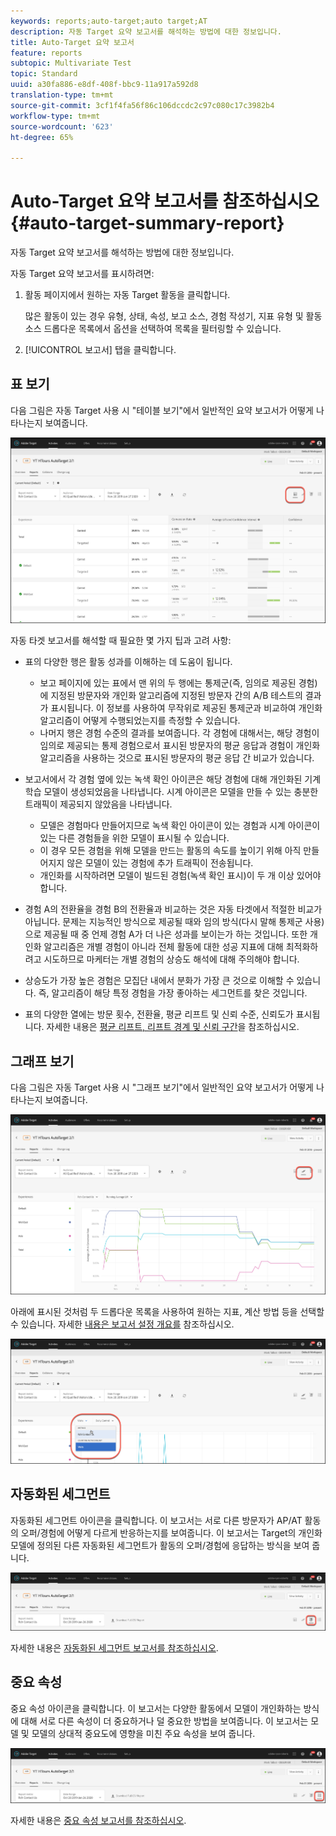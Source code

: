 ```yaml
---
keywords: reports;auto-target;auto target;AT
description: 자동 Target 요약 보고서를 해석하는 방법에 대한 정보입니다.
title: Auto-Target 요약 보고서
feature: reports
subtopic: Multivariate Test
topic: Standard
uuid: a30fa886-e8df-408f-bbc9-11a917a592d8
translation-type: tm+mt
source-git-commit: 3cf1f4fa56f86c106dccdc2c97c080c17c3982b4
workflow-type: tm+mt
source-wordcount: '623'
ht-degree: 65%

---
```



# Auto-Target 요약 보고서를 참조하십시오{#auto-target-summary-report}

자동 Target 요약 보고서를 해석하는 방법에 대한 정보입니다.

자동 Target 요약 보고서를 표시하려면:

1. 활동  페이지에서 원하는 자동 Target 활동을 클릭합니다.

   많은 활동이 있는 경우 유형, 상태, 속성, 보고 소스, 경험 작성기, 지표 유형 및 활동 소스 드롭다운 목록에서 옵션을 선택하여 목록을 필터링할 수 있습니다.

1. [!UICONTROL 보고서] 탭을 클릭합니다.

## 표 보기

다음 그림은 자동 Target 사용 시 &quot;테이블 보기&quot;에서 일반적인 요약 보고서가 어떻게 나타나는지 보여줍니다.

![자동 Target 테이블 보기 보고서](/help/c-reports/assets/at-table-view.png)

자동 타겟 보고서를 해석할 때 필요한 몇 가지 팁과 고려 사항:

* 표의 다양한 행은 활동 성과를 이해하는 데 도움이 됩니다.

   * 보고 페이지에 있는 표에서 맨 위의 두 행에는 통제군(즉, 임의로 제공된 경험)에 지정된 방문자와 개인화 알고리즘에 지정된 방문자 간의 A/B 테스트의 결과가 표시됩니다. 이 정보를 사용하여 무작위로 제공된 통제군과 비교하여 개인화 알고리즘이 어떻게 수행되었는지를 측정할 수 있습니다.
   * 나머지 행은 경험 수준의 결과를 보여줍니다. 각 경험에 대해서는, 해당 경험이 임의로 제공되는 통제 경험으로서 표시된 방문자의 평균 응답과 경험이 개인화 알고리즘을 사용하는 것으로 표시된 방문자의 평균 응답 간 비교가 있습니다.

* 보고서에서 각 경험 옆에 있는 녹색 확인 아이콘은 해당 경험에 대해 개인화된 기계 학습 모델이 생성되었음을 나타냅니다. 시계 아이콘은 모델을 만들 수 있는 충분한 트래픽이 제공되지 않았음을 나타냅니다.

   * 모델은 경험마다 만들어지므로 녹색 확인 아이콘이 있는 경험과 시계 아이콘이 있는 다른 경험들을 위한 모델이 표시될 수 있습니다.
   * 이 경우 모든 경험을 위해 모델을 만드는 활동의 속도를 높이기 위해 아직 만들어지지 않은 모델이 있는 경험에 추가 트래픽이 전송됩니다.
   * 개인화를 시작하려면 모델이 빌드된 경험(녹색 확인 표시)이 두 개 이상 있어야 합니다.

* 경험 A의 전환율을 경험 B의 전환율과 비교하는 것은 자동 타겟에서 적절한 비교가 아닙니다. 문제는 지능적인 방식으로 제공될 때와 임의 방식(다시 말해 통제군 사용)으로 제공될 때 중 언제 경험 A가 더 나은 성과를 보이는가 하는 것입니다. 또한 개인화 알고리즘은 개별 경험이 아니라 전체 활동에 대한 성공 지표에 대해 최적화하려고 시도하므로 마케터는 개별 경험의 상승도 해석에 대해 주의해야 합니다.
* 상승도가 가장 높은 경험은 모집단 내에서 분화가 가장 큰 것으로 이해할 수 있습니다. 즉, 알고리즘이 해당 특정 경험을 가장 좋아하는 세그먼트를 찾은 것입니다.
* 표의 다양한 열에는 방문 횟수, 전환율, 평균 리프트 및 신뢰 수준, 신뢰도가 표시됩니다. 자세한 내용은 [평균 리프트, 리프트 경계 및 신뢰 구간](/help/c-reports/c-report-settings/average-lift-bounds-and-confidence-interval.md)을 참조하십시오.

## 그래프 보기

다음 그림은 자동 Target 사용 시 &quot;그래프 보기&quot;에서 일반적인 요약 보고서가 어떻게 나타나는지 보여줍니다.

![자동 Target 그래프 보기 보고서](/help/c-reports/assets/at-graph-view.png)

아래에 표시된 것처럼 두 드롭다운 목록을 사용하여 원하는 지표, 계산 방법 등을 선택할 수 있습니다. 자세한 [내용은 보고서 설정 개요를](/help/c-reports/c-report-settings/report-settings.md) 참조하십시오.

![자동 Target 그래프 보기 보고서](/help/c-reports/assets/at-graph-view-2.png)

## 자동화된 세그먼트

자동화된 세그먼트 아이콘을 클릭합니다. 이 보고서는 서로 다른 방문자가 AP/AT 활동의 오퍼/경험에 어떻게 다르게 반응하는지를 보여줍니다. 이 보고서는 Target의 개인화 모델에 정의된 다른 자동화된 세그먼트가 활동의 오퍼/경험에 응답하는 방식을 보여 줍니다.

![자동화된 세그먼트 아이콘](/help/c-reports/assets/icon-automated-sements.png)

자세한 내용은 [자동화된 세그먼트 보고서를 참조하십시오](/help/c-reports/c-personalization-insights-reports/automated-segments-report.md).

## 중요 속성

중요 속성 아이콘을 클릭합니다. 이 보고서는 다양한 활동에서 모델이 개인화하는 방식에 대해 서로 다른 속성이 더 중요하거나 덜 중요한 방법을 보여줍니다. 이 보고서는 모델 및 모델의 상대적 중요도에 영향을 미친 주요 속성을 보여 줍니다.

![중요 속성 아이콘](/help/c-reports/assets/icon-important-attributes.png)

자세한 내용은 [중요 속성 보고서를 참조하십시오](/help/c-reports/c-personalization-insights-reports/important-attributes-report.md).

